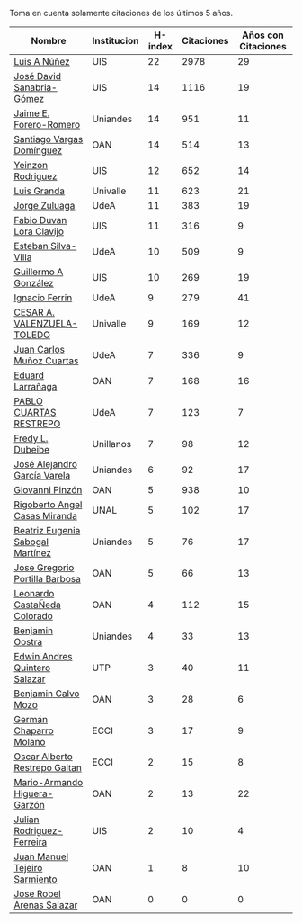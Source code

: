 Toma en cuenta solamente citaciones de los últimos 5 años.

Nombre | Institucion | H-index | Citaciones | Años con Citaciones | 
------ | ---------- | -------- | ---------- | ----------|
[Luis A Núñez](https://scholar.google.com/citations?user=2Q5_QxkAAAAJ&hl=en) | UIS | 22 | 2978 | 29 |
[José David Sanabria-Gómez](https://scholar.google.com/citations?user=Tclray4AAAAJ&hl=en) | UIS | 14 | 1116 | 19 |
[Jaime E. Forero-Romero](https://scholar.google.com/citations?user=TLTK6WgAAAAJ) | Uniandes | 14 | 951 | 11 |
[Santiago Vargas Domínguez](https://scholar.google.com/citations?hl=en&user=9DDaTaAAAAAJ) | OAN | 14 | 514 | 13 |
[Yeinzon Rodriguez](https://scholar.google.com/citations?user=5gEif2UAAAAJ&hl=en) | UIS | 12 | 652 | 14 |
[Luis Granda](https://scholar.google.com/citations?user=FGfHWuwAAAAJ&hl=en) | Univalle | 11 | 623 | 21 | 
[Jorge Zuluaga](https://scholar.google.com/citations?user=qpGVqNwAAAAJ&hl=en&oi=ao) | UdeA | 11 | 383 | 19 |
[Fabio Duvan Lora Clavijo](https://scholar.google.com/citations?hl=en&user=bV-me9AAAAAJ&view_op=list_works)| UIS | 11 | 316 | 9 |
[Esteban Silva-Villa](https://scholar.google.com/citations?user=S8-YLHaAJLMC&hl=en) | UdeA | 10 | 509 | 9 | 
[Guillermo A González](https://scholar.google.com/citations?user=pvM7yGcAAAAJ&hl=en) | UIS | 10 | 269 | 19 |
[Ignacio Ferrin](https://scholar.google.com/citations?user=bGBCFskAAAAJ&hl=en) | UdeA | 9 | 279 | 41 |
[CESAR A. VALENZUELA-TOLEDO](https://scholar.google.com/citations?user=J89OrSkAAAAJ&hl=en)| Univalle | 9 | 169 | 12 |
[Juan Carlos Muñoz Cuartas](https://scholar.google.com/citations?user=tQkmHH8AAAAJ&hl=en) | UdeA | 7 | 336 | 9 |
[Eduard Larrañaga](https://scholar.google.com/citations?hl=en&user=HyknmA8AAAAJ) | OAN | 7 | 168 | 16 | 
[PABLO CUARTAS RESTREPO](https://scholar.google.com/citations?user=c4zrU20AAAAJ&hl=en) | UdeA | 7 | 123 | 7 |
[Fredy L. Dubeibe](https://scholar.google.com/citations?user=BgO_bU8AAAAJ&hl=en) | Unillanos | 7 | 98 | 12 |
[José Alejandro García Varela](https://scholar.google.com/citations?user=iA0H5dgAAAAJ&hl=en) | Uniandes | 6 | 92 | 17 |
[Giovanni Pinzón](https://scholar.google.com/citations?user=F25UKOkAAAAJ&hl=en)| OAN | 5 | 938 | 10 |
[Rigoberto Angel Casas Miranda](https://scholar.google.com/citations?user=i9vdtq0AAAAJ&hl=en) | UNAL | 5 | 102 | 17 |
[Beatriz Eugenia Sabogal Martínez](https://scholar.google.com/citations?user=T-0RjQYAAAAJ&hl=en) | Uniandes | 5 | 76 | 17 |
[Jose Gregorio Portilla Barbosa](https://scholar.google.com/citations?hl=en&user=tDx7hEMAAAAJ) | OAN | 5 | 66 | 13 |
[Leonardo CastaÑeda Colorado](https://scholar.google.com/citations?hl=en&user=yJNS9DIAAAAJ) | OAN | 4 | 112 | 15 | 
[Benjamin Oostra](https://scholar.google.com/citations?user=A-57orIAAAAJ&hl=en&oi=ao) | Uniandes | 4 | 33 | 13 |
[Edwin Andres Quintero Salazar](https://scholar.google.com/citations?user=Si_rL4gAAAAJ&hl=en&oi=ao)| UTP | 3 | 40 | 11 |
[Benjamin Calvo Mozo](https://scholar.google.com/citations?hl=en&user=xBhWLdQAAAAJ) | OAN | 3 | 28 | 6 |
[Germán Chaparro Molano](https://scholar.google.com/citations?user=FHzXPgoAAAAJ&hl=en) | ECCI | 3 | 17 | 9 | 
[Oscar Alberto Restrepo Gaitan](https://scholar.google.com/citations?user=ecKvoBgAAAAJ&hl=en) | ECCI | 2 | 15 | 8 | 
[Mario-Armando Higuera-Garzón](https://scholar.google.com/citations?user=goHAHhMAAAAJ&hl=en) | OAN | 2 | 13 | 22 |
[Julian Rodriguez-Ferreira](https://scholar.google.com/citations?user=gy2sAsIAAAAJ&hl=en&oi=ao) | UIS | 2 | 10 | 4 |
[Juan Manuel Tejeiro Sarmiento](https://scholar.google.com/citations?hl=en&user=hGwadTAAAAAJ) | OAN | 1 | 8 | 10 |
[Jose Robel Arenas Salazar](https://scholar.google.com/citations?hl=en&user=IEVLREYAAAAJ) | OAN | 0 | 0 | 0 |

